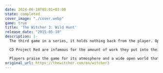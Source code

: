 ```yaml
---
date: 2024-06-18T05:01+03:00
state: completed
cover_image: "./cover.webp"
game: true
title: 'The Witcher 3: Wild Hunt'
release_date: "2015-05-18"
description: |-
  The third game in a series, it holds nothing back from the player. Open world adventures of the renowned monster slayer Geralt of Rivia are now even on a larger scale. Following the source material more accurately, this time Geralt is trying to find the child of the prophecy, Ciri while making a quick coin from various contracts on the side. Great attention to the world building above all creates an immersive story, where your decisions will shape the world around you.

  CD Project Red are infamous for the amount of work they put into their games, and it shows, because aside from classic third-person action RPG base game they provided 2 massive DLCs with unique questlines and 16 smaller DLCs, containing extra quests and items.

  Players praise the game for its atmosphere and a wide open world that finds the balance between fantasy elements and realistic and believable mechanics, and the game deserved numerous awards for every aspect of the game, from music to direction.
original_url: https://thewitcher.com/en/witcher3
---
```

